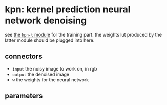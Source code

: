 # kpn: kernel prediction neural network denoising

see [the `kpn-t` module](../kpn-t/readme.md) for the training part. the weights
lut produced by the latter module should be plugged into here.

## connectors

* `input` the noisy image to work on, in rgb
* `output` the denoised image
* `w` the weights for the neural network

## parameters
